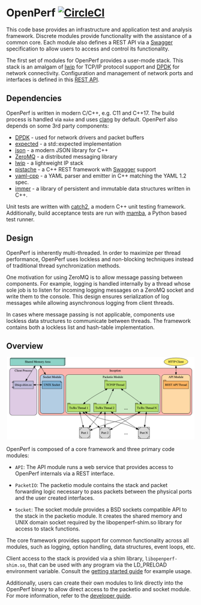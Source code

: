 # OpenPerf [![CircleCI](https://circleci.com/gh/Spirent/openperf.svg?style=svg&circle-token=1b7544e46667c681bbcefd3ccc54c9716ff732fe)](https://circleci.com/gh/Spirent/openperf)

This code base provides an infrastructure and application test and analysis
framework.  Discrete modules provide functionality with the assistance of a
common core.  Each module also defines a REST API via a [Swagger](https://swagger.io)
specification to allow users to access and control its functionality.

The first set of modules for OpenPerf provides a user-mode stack.  This
stack is an amalgam of [lwip](https://savannah.nongnu.org/projects/lwip/) for
TCP/IP protocol support and [DPDK](https://www.dpdk.org) for network connectivity.
Configuration and management of network ports and interfaces is defined in this
[REST API](api/schema/v1/openperf.yaml).

## Dependencies

OpenPerf is written in modern C/C++, e.g. C11 and C++17. The build process is
handled via `make` and uses [clang](https://clang.llvm.org) by default.  OpenPerf
also depends on some 3rd party components:

* [DPDK](https://www.dpdk.org) - used for network drivers and packet buffers
* [expected](https://github.com/TartanLlama/expected) - a std::expected implementation
* [json](https://github.com/nlohmann/json) - a modern JSON library for C++
* [ZeroMQ](http://zeromq.org) - a distributed messaging library
* [lwip](https://savannah.nongnu.org/projects/lwip/) - a lightweight IP stack
* [pistache](http://pistache.io) - a C++ REST framework with [Swagger](https://swagger.io)
  support
* [yaml-cpp](https://github.com/jbeder/yaml-cpp) - a YAML parser and emitter in C++ matching the YAML 1.2 spec.
* [immer](https://sinusoid.es/immer/index.html) - a library of persistent and immutable data structures written in C++.

Unit tests are written with [catch2](https://github.com/catchorg/Catch2), a modern C++
unit testing framework.  Additionally, build acceptance tests are run with
[mamba](https://github.com/nestorsalceda/mamba), a Python based test runner.

## Design

OpenPerf is inherently multi-threaded.  In order to maximize per thread
performance, OpenPerf uses lockless and non-blocking techniques instead
of traditional thread synchronization methods.

One motivation for using ZeroMQ is to allow message passing between components.
For example, logging is handled internally by a thread whose sole job is to
listen for incoming logging messages on a ZeroMQ socket and write them to the
console. This design  ensures serialization of log messages while allowing
asynchronous logging from client threads.

In cases where message passing is not applicable, components use lockless
data structures to communicate between threads.  The framework contains
both a lockless list and hash-table implementation.

## Overview

<center><img src='https://github.com/Spirent/openperf/raw/master/doc/images/block_diagram.png' width="500"></center>

OpenPerf is composed of a core framework and three primary code modules:

* `API`: The API module runs a web service that provides access to OpenPerf
  internals via a REST interface.

* `PacketIO`: The packetio module contains the stack and packet forwarding logic
  necessary to pass packets between the physical ports and the user created
  interfaces.

* `Socket`: The socket module provides a BSD sockets compatible API to the
  stack in the packetio module.  It creates the shared memory and UNIX domain
  socket required by the libopenperf-shim.so library for access to stack functions.

The core framework provides support for common functionality across all
modules, such as logging, option handling, data structures, event loops, etc.

Client access to the stack is provided via a shim library, `libopenperf-shim.so`, that can be
used with any program via the LD_PRELOAD environment variable.  Consult the
[getting started guide](doc/GETTING_STARTED.md) for example usage.

Additionally, users can create their own modules to link directly into the OpenPerf
binary to allow direct access to the packetio and socket module. For more information, 
refer to the [developer guide](doc/dev-guide/).
